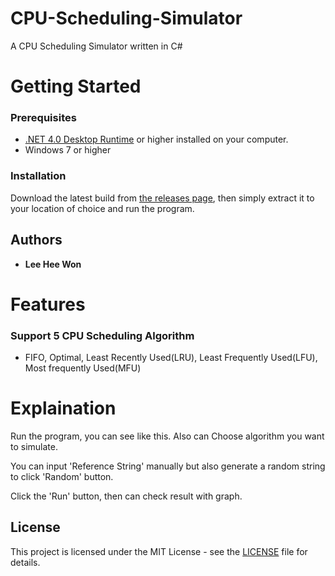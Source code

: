 # CPU-Scheduling-Simulator
A CPU Scheduling Simulator written in C#

# Getting Started

### Prerequisites
- [.NET 4.0 Desktop Runtime](https://dotnet.microsoft.com/download/dotnet-framework/net40) or higher installed on your computer.
- Windows 7 or higher

### Installation

Download the latest build from [the releases page](https://github.com/ImMoa/CPU-Scheduling-Simulator/releases), then simply extract it to your location of choice and run the program.

## Authors

* **Lee Hee Won**


# Features

### Support 5 CPU Scheduling Algorithm

- FIFO, Optimal, Least Recently Used(LRU), Least Frequently Used(LFU), Most frequently Used(MFU)

# Explaination

Run the program, you can see like this.
Also can Choose algorithm you want to simulate.

You can input 'Reference String' manually but also generate a random string to click 'Random' button.

Click the 'Run' button, then can check result with graph.


## License

This project is licensed under the MIT License - see the [LICENSE](LICENSE) file for details.
